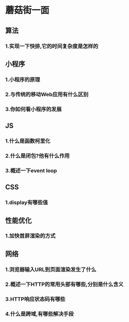 # 蘑菇街一面

## 算法
### 1.实现一下快排,它的时间复杂度是怎样的

## 小程序
### 1.小程序的原理
### 2.与传统的移动Web应用有什么区别
### 3.你如何看小程序的发展

## JS
### 1.什么是函数柯里化
### 2.什么是闭包?他有什么作用
### 3.概述一下event loop

## CSS
### 1.display有哪些值

## 性能优化
### 1.加快首屏渲染的方式

## 网络
### 1.浏览器输入URL到页面渲染发生了什么
### 2.概述一下HTTP的常用头部有哪些,分别是什么含义
### 3.HTTP响应状态码有哪些
### 4.什么是跨域,有哪些解决手段

<comment/>
<tongji/>